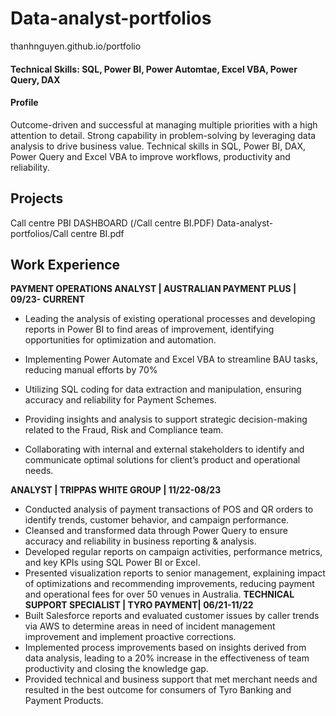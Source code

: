 # Data-analyst-portfolios
thanhnguyen.github.io/portfolio

#### Technical Skills: SQL, Power BI, Power Automtae, Excel VBA, Power Query, DAX

#### Profile
Outcome-driven and successful at managing multiple priorities with a high attention to detail. Strong capability in problem-solving by leveraging data analysis to drive business value. Technical skills in SQL, Power BI, DAX, Power Query and Excel VBA to improve workflows, productivity and reliability.

## Projects
Call centre PBI DASHBOARD (/Call centre BI.PDF)
Data-analyst-portfolios/Call centre BI.pdf




## Work Experience
**PAYMENT OPERATIONS ANALYST | AUSTRALIAN PAYMENT PLUS | 09/23- CURRENT**
- Leading the analysis of existing operational processes and developing reports in Power BI to find areas of improvement, identifying opportunities for optimization and automation.
- Implementing Power Automate and Excel VBA to streamline BAU tasks, reducing manual efforts by 70%

- Utilizing SQL coding for data extraction and manipulation, ensuring accuracy and reliability for Payment Schemes.

- Providing insights and analysis to support strategic decision-making related to the Fraud, Risk and Compliance team.

- Collaborating with internal and external stakeholders to identify and communicate optimal solutions for client’s product and operational needs.

**ANALYST | TRIPPAS WHITE GROUP | 11/22-08/23**
- Conducted analysis of payment transactions of POS and QR orders to identify trends, customer behavior, and campaign performance.
- Cleansed and transformed data through Power Query to ensure accuracy and reliability in business reporting & analysis.
- Developed regular reports on campaign activities, performance metrics, and key KPIs using SQL Power BI or Excel.
- Presented visualization reports to senior management, explaining impact of optimizations and recommending improvements, reducing payment and operational fees for over 50 venues in Australia.
  **TECHNICAL SUPPORT SPECIALIST | TYRO PAYMENT| 06/21-11/22**
- Built Salesforce reports and evaluated customer issues by caller trends via AWS to determine areas in need of incident management improvement and implement proactive corrections.
- Implemented process improvements based on insights derived from data analysis, leading to a 20% increase in the effectiveness of team productivity and closing the knowledge gap.
- Provided technical and business support that met merchant needs and resulted in the best outcome for consumers of Tyro Banking and Payment Products.




